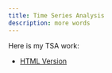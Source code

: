 ```yaml
---
title: Time Series Analysis
description: more words
---
```


Here is my TSA work:
- [HTML Version](Untitled.html)

